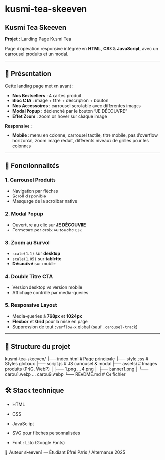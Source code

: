 # kusmi-tea-skeeven

## Kusmi Tea Skeeven

**Projet :** Landing Page Kusmi Tea

Page d’opération responsive intégrée en **HTML**, **CSS** & **JavaScript**, avec un carrousel produits et un modal.

---

## 📝 Présentation

Cette landing page met en avant :

- **Nos Bestsellers** : 4 cartes produit  
- **Bloc CTA** : image + titre + description + bouton  
- **Nos Accessoires** : carrousel scrollable avec différentes images  
- **Modal Popup** : déclenché par le bouton “JE DÉCOUVRE”  
- **Effet Zoom** : zoom on hover sur chaque image

**Responsive :**  
- **Mobile** : menu en colonne, carrousel tactile, titre mobile, pas d’overflow horizontal, zoom image réduit, différents niveaux de grilles pour les colonnes 
---

## 🚀 Fonctionnalités

### 1. Carrousel Produits
- Navigation par flèches 
- Scroll disponible 
- Masquage de la scrollbar native

### 2. Modal Popup
- Ouverture au clic sur **JE DÉCOUVRE**  
- Fermeture par croix ou touche `Esc`  

### 3. Zoom au Survol
- `scale(1.1)` sur **desktop**  
- `scale(1.05)` sur **tablette**  
- **Désactivé** sur mobile

### 4. Double Titre CTA
- Version desktop vs version mobile  
- Affichage contrôlé par media-queries

### 5. Responsive Layout
- Media-queries à **768px** et **1024px**  
- **Flexbox** et **Grid** pour la mise en page  
- Suppression de tout `overflow-x` global (sauf `.carousel-track`)

---

## 📁 Structure du projet

kusmi-tea-skeeven/
├── index.html # Page principale
├── style.css # Styles globaux
├── script.js # JS carrousel & modal
├── assets/ # Images produits (PNG, WebP)
│ ├── 1.png … 4.png
│ ├── banner1.png
│ └── carou1.webp … carou9.webp
└── README.md # Ce fichier

## 🛠️ Stack technique
- HTML

- CSS

- JavaScript

- SVG pour flèches personnalisées

- Font : Lato (Google Fonts)

👤 Auteur
skeeven1 — Étudiant Efrei Paris / Alternance 2025
   

